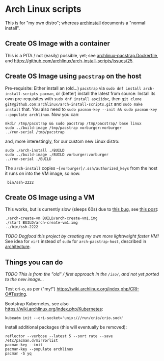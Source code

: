 # Arch Linux scripts

This is for "my own distro"; whereas [archinstall](archinstall.md) documents a "normal install".

## Create OS Image with a container

This is a PITA / not (easily) possible, yet;
see [archlinux-pacstrap.Dockerfile](../containers/archlinux-pacstrap.Dockerfile),
and https://github.com/archlinux/arch-install-scripts/issues/25.


## Create OS Image using `pacstrap` on the host

Pre-requisite: Either install an (old...) `pacstrap` via `sudo dnf install arch-install-scripts pacman`,
or (better) install the latest from source: Install its own pre-requisites with `sudo dnf install asciidoc`,
then `git clone git@github.com:archlinux/arch-install-scripts.git` and `sudo make install` that.
You also need to `sudo pacman-key --init && sudo pacman-key --populate archlinux`. Now you can:

    mkdir /tmp/pacstrap && sudo pacstrap /tmp/pacstrap/ base linux
    sudo ../build-image /tmp/pacstrap vorburger:vorburger
    ../run-serial /tmp/pacstrap

and, more interestingly, for our custom new Linux distro:

    sudo ./arch-install ./BUILD
    sudo ../build-image ./BUILD vorburger:vorburger
    ../run-serial ./BUILD

The `arch-install` copies `~[vorburger]/.ssh/authorized_keys` from the host it runs on into the VM image, so now:

     bin/ssh-2222


## Create OS Image using a VM

This works, but is currently slow (sleeps 60s) due to [this bug](https://gitlab.archlinux.org/archlinux/arch-boxes/-/issues/153), see [this post](https://github.com/vorburger/vorburger.ch-Notes/blob/develop/linux/systemd-analyze.md):

    ./arch-create-vm BUILD/arch-create-vm1.img
    ./start BUILD/arch-create-vm1.img
    ../bin/ssh-2222

_TODO Dogfood this project by creating my own more lightweight faster VM!_
See idea for `virt` instead of `sudo` for `arch-pacstrap-host`, described in [architecture](../docs/architecture.md).


## Things you can do

_TODO This is from the "old" / first approach in the `/iso/`, and not yet ported to the new image..._

Test cri-o, as per ("my!") https://wiki.archlinux.org/index.php/CRI-O#Testing.

Bootstrap Kubernetes, see also https://wiki.archlinux.org/index.php/Kubernetes:

    kubeadm init --cri-socket='unix:///run/crio/crio.sock'

Install additional packages (this will eventually be removed):

    reflector --verbose --latest 5 --sort rate --save /etc/pacman.d/mirrorlist
    pacman-key --init
    pacman-key --populate archlinux
    pacman -S yq
